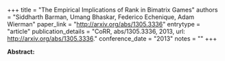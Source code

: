 +++
title = "The Empirical Implications of Rank in Bimatrix Games"
authors = "Siddharth Barman, Umang Bhaskar, Federico Echenique, Adam Wierman"
paper_link = "http://arxiv.org/abs/1305.3336"
entrytype = "article"
publication_details = "CoRR, abs/1305.3336, 2013, url: <a href='http://arxiv.org/abs/1305.3336' target='_blank'>http://arxiv.org/abs/1305.3336</a>."
conference_date = "2013"
notes = ""
+++

<b>Abstract:</b>
